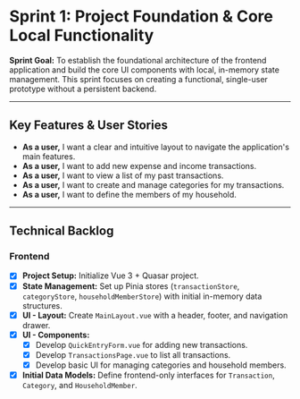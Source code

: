 # Sprint 1: Project Foundation & Core Local Functionality

**Sprint Goal:** To establish the foundational architecture of the frontend application and build the core UI components with local, in-memory state management. This sprint focuses on creating a functional, single-user prototype without a persistent backend.

---

## Key Features & User Stories

- **As a user,** I want a clear and intuitive layout to navigate the application's main features.
- **As a user,** I want to add new expense and income transactions.
- **As a user,** I want to view a list of my past transactions.
- **As a user,** I want to create and manage categories for my transactions.
- **As a user,** I want to define the members of my household.

---

## Technical Backlog

### Frontend

- [x] **Project Setup:** Initialize Vue 3 + Quasar project.
- [x] **State Management:** Set up Pinia stores (`transactionStore`, `categoryStore`, `householdMemberStore`) with initial in-memory data structures.
- [x] **UI - Layout:** Create `MainLayout.vue` with a header, footer, and navigation drawer.
- [x] **UI - Components:**
    - [x] Develop `QuickEntryForm.vue` for adding new transactions.
    - [x] Develop `TransactionsPage.vue` to list all transactions.
    - [x] Develop basic UI for managing categories and household members.
- [x] **Initial Data Models:** Define frontend-only interfaces for `Transaction`, `Category`, and `HouseholdMember`.